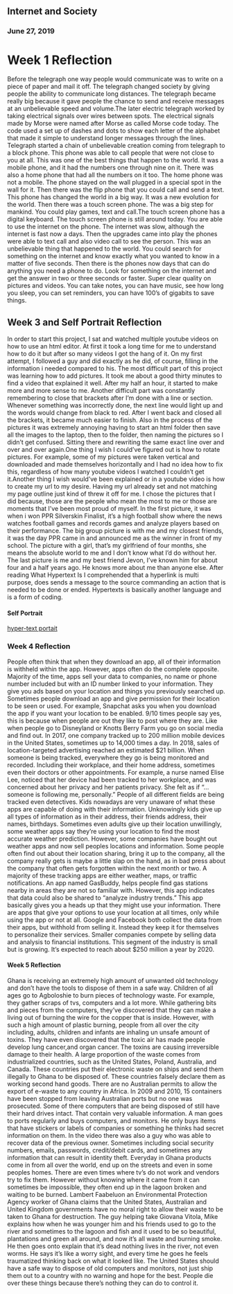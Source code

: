 ## Internet and Society 
### June 27, 2019

<h1>Week 1 Reflection</h1>

 Before the telegraph one way people would communicate was to write on a piece of paper and mail it off. The telegraph changed society by giving people the ability to communicate long distances. The telegraph became really big because it gave people the chance to send and receive messages at an unbelievable speed and volume.The later electric telegraph worked by taking electrical signals over wires between spots. The electrical signals made by Morse were named after Morse as called  Morse code today. The code used a set up of dashes and dots to show each letter of the alphabet that made it simple to understand  longer messages through the lines. Telegraph started a chain of unbelievable creation coming from telegraph to a block phone. This phone was able to call people that were not close to you at all. This was one of the best things that happen to the world. It was a mobile phone, and it had the numbers one through nine on it. There was also a home phone that had all the numbers on it too. The home phone was not a mobile. The phone stayed on the wall plugged in a special spot in the wall for it. Then there was the flip phone that you could call and send a text. This phone has changed the world in a big way. It was a new evolution for the world. Then there was a touch screen phone. The was a big step for mankind. You could play games, text and call.The touch screen phone has a digital keyboard. The touch screen phone is still around today. You are able to use the internet on the phone. The internet was slow, although the internet is fast now a days. Then the upgrades came into play the phones  were able to text call and also video call to see the person. This was an unbelievable thing that happened to the world. You could search for something on the internet and know exactly what you wanted to know in a matter of five seconds. Then there is the phones now days that can do anything you need a phone to do. Look for something on the internet and get the answer in two or three seconds or faster. Super clear quality on pictures and videos. You can take notes, you can have music, see how long you sleep, you can set reminders, you can have 100’s of gigabits to save things.     


<h2>Week 3 and Self Portrait Reflection</h2>

In order to start this project, I sat and watched multiple youtube videos on how to use an html editor. At first it took a long time for me to understand how to do it but after so many videos I got the hang of it. On my first attempt, I followed a guy and did exactly as he did, of course, filling in the information i needed compared to his. The most difficult part of this project was learning how to add pictures. It took me about a good thirty minutes to find a video that explained it well. After my half an hour, it started to make more and more sense to me. Another difficult part was constantly remembering to close that brackets after I’m done with a line or section. Whenever something was incorrectly done, the next line would light up and the words would change from black to red. After I went back and closed all the brackets, it became much easier to finish. Also in the process of the pictures it was extremely annoying having to start an html folder then save all the images to the laptop, then to the folder, then naming the pictures so I didn’t get confused. Sitting there and rewriting the same exact line over and over and over again.One thing I wish I could’ve figured out is how to rotate pictures. For example, some of my pictures were taken vertical and downloaded and made themselves horizontally and I had no idea how to fix this, regardless of how many youtube videos I watched I couldn’t get it.Another thing I wish would’ve been explained or in a youtube video is how to create my url to my desire. Having my url already set and not matching my page outline just kind of threw it off for me. I chose the pictures that I did because, those are the people who mean the most to me or those are moments that I’ve been most proud of myself.  In the first picture, it was when i won PPR Silverskin Finalist, it’s a high football show where the news watches football games and records games and analyze players based on their performance. The big group picture is with me and my closest friends, it was the day PPR came in and announced me as the winner in front of my school. The picture with a girl, that’s my girlfriend of four months, she means the absolute world to me and I don’t know what I’d do without her. The last picture is me and my best friend Jevon, I’ve known him for about four and a half years ago. He knows more about me than anyone else. After reading What Hypertext Is I comprehended that a hyperlink is multi purpose, does sends a message to the source commanding an action that is needed to be done or ended. Hypertexts is basically another language and is a form of coding. 

#### Self Portrait
[hyper-text portait](jahmon.HTML/project.html)

<h3> Week 4 Reflection </h3> 
People often think that when they download an app, all of their information is withheld within the app. However, apps often do the complete opposite. Majority of the time, apps sell your data to companies, no name or phone number included but with an ID number linked to your information. They give you ads based on your location and things you previously searched up. Sometimes people download an app and give permission for their location to be seen or used. For example, Snapchat asks you when you download the app if you want your location to be enabled. 9/10 times people say yes, this is because when people are out they like to post where they are. Like when people go to Disneyland or Knotts Berry Farm you go on social media and find out. In 2017, one company tracked up to 200 million mobile devices in the United States, sometimes up to 14,000 times a day. In 2018, sales of location-targeted advertising reached an estimated $21 billion. When someone is being tracked, everywhere they go is being monitored and recorded. Including their workplace, and their home address, sometimes even their doctors or other appointments. For example, a nurse named Elise Lee, noticed that her device had been tracked to her workplace, and was concerned about her privacy and her patients privacy. She felt as if “... someone is following me, personally.” People of all different fields are being tracked even detectives. Kids nowadays are very unaware of what these apps are capable of doing with their information. Unknowingly kids give up all types of information as in their address, their friends address, their names, birthdays. Sometimes even adults give up their location unwillingly, some weather apps say they’re using your location to find the most accurate weather prediction. However, some companies have bought out weather apps and now sell peoples locations and information. Some people often find out about their location sharing, bring it up to the company, all the company really gets is maybe a little slap on the hand, as in bad press about the company that often gets forgotten within the next month or two. A majority of these tracking apps are either weather, maps, or traffic notifications. An app named GasBuddy, helps people find gas stations nearby in areas they are not so familiar with. However, this app indicates that data could also be shared to “analyze industry trends.” This app basically gives you a heads up that they might use your information. There are apps that give your options to use your location at all times, only while using the app or not at all. Google and Facebook both collect the data from their apps, but withhold from selling it. Instead they keep it for themselves to personalize their services. Smaller companies compete by selling data and analysis to financial institutions. This segment of the industry is small but is growing. It’s expected to reach about $250 million a year by 2020.

<h4> Week 5 Reflection </h4> 
Ghana is receiving an extremely high amount of unwanted old technology and don’t have the tools to dispose of them in a safe way. Children of all ages go to Agboloshie to burn pieces of technology waste. For example, they gather scraps of tvs, computers and a lot more. While gathering bits and pieces from the computers, they’ve discovered that they can make a living out of burning the wire for the copper that is inside. However, with such a high amount of plastic burning, people from all over the city including, adults, children and infants are inhaling un unsafe amount of toxins. They have even discovered that the toxic air has made people develop lung cancer,and organ cancer. The toxins are causing irreversible damage to their health. A large proportion of the waste comes from industrialized countries, such as the United States, Poland, Australia, and Canada. These countries put their electronic waste on ships and send them illegally to Ghana to be disposed of. These countries falsely declare them as working second hand goods. There are no Australian permits to allow the export of e-waste to any country in Africa. In 2009 and 2010, 15 containers have been stopped from leaving Australian ports but no one was prosecuted. Some of there computers that are being disposed of still have their hard drives intact. That contain very valuable information. A man goes to ports regularly and buys computers, and monitors. He only buys items that have stickers or labels of companies or something he thinks had secret information on them. In the video there was also a guy who was able to recover data of the previous owner. Sometimes including social security numbers, emails, passwords, credit/debit cards, and sometimes any information that can result in identity theft. Everyday in Ghana products come in from all over the world, end up on the streets and even in some peoples homes. There are even times where tv’s do not work and vendors try to fix them. However without knowing where it came from it can sometimes be impossible, they often end up in the lagoon broken and waiting to be burned. Lambert Faabeluon an Environmental Protection Agency worker of Ghana claims that the United States, Australian and United Kingdom governments have no moral right to allow their waste to be taken to Ghana for destruction. The guy helping take Giovana Vitola, Mike explains how when he was younger him and his friends used to go to the river and sometimes to the lagoon and fish and it used to be so beautiful, plantations and green all around, and now it’s all waste and burning smoke. He then goes onto explain that it’s dead nothing lives in the river, not even worms. He says it’s like a worry sight, and every time he goes he feels traumatized thinking back on what it looked like. The United States should have a safe way to dispose of old computers and monitors, not just ship them out to a country with no warning and hope for the best. People die over these things because there’s nothing they can do to control it.  


